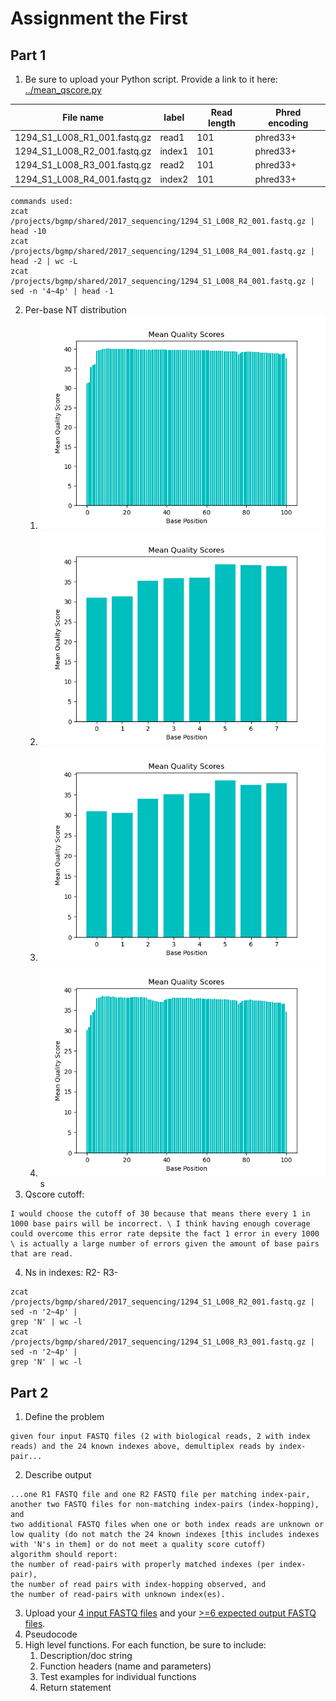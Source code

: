 # Assignment the First

## Part 1
1. Be sure to upload your Python script. Provide a link to it here: [../mean_qscore.py](../mean_qscore.py)

| File name | label | Read length | Phred encoding |
|---|---|---|---|
| 1294_S1_L008_R1_001.fastq.gz |read1|101|phred33+|
| 1294_S1_L008_R2_001.fastq.gz |index1|101|phred33+|
| 1294_S1_L008_R3_001.fastq.gz |read2|101|phred33+|
| 1294_S1_L008_R4_001.fastq.gz |index2|101|phred33+|

```
commands used:
zcat /projects/bgmp/shared/2017_sequencing/1294_S1_L008_R2_001.fastq.gz | head -10
zcat /projects/bgmp/shared/2017_sequencing/1294_S1_L008_R4_001.fastq.gz | head -2 | wc -L
zcat /projects/bgmp/shared/2017_sequencing/1294_S1_L008_R4_001.fastq.gz | sed -n '4~4p' | head -1
```
2. Per-base NT distribution
    1. ![Alt text](1294_S1_L008_R1_001.fastq.gz_hist.png)
    2. ![Alt text](1294_S1_L008_R2_001.fastq.gz_hist.png)
    3. ![Alt text](1294_S1_L008_R3_001.fastq.gz_hist.png)
    4. ![Alt text](1294_S1_L008_R4_001.fastq.gz_hist.png)
    s
3. Qscore cutoff:
```
I would choose the cutoff of 30 because that means there every 1 in 1000 base pairs will be incorrect. \ I think having enough coverage could overcome this error rate depsite the fact 1 error in every 1000 \ is actually a large number of errors given the amount of base pairs that are read.
```
4. Ns in indexes: R2- R3-
```
zcat /projects/bgmp/shared/2017_sequencing/1294_S1_L008_R2_001.fastq.gz | sed -n '2~4p' | 
grep 'N' | wc -l
zcat /projects/bgmp/shared/2017_sequencing/1294_S1_L008_R3_001.fastq.gz | sed -n '2~4p' | 
grep 'N' | wc -l

```


## Part 2
1. Define the problem
```The purpose of this file is to daigram out how to de-multiplex 4 fastq files.
given four input FASTQ files (2 with biological reads, 2 with index reads) and the 24 known indexes above, demultiplex reads by index-pair...
```

2. Describe output
```
...one R1 FASTQ file and one R2 FASTQ file per matching index-pair,
another two FASTQ files for non-matching index-pairs (index-hopping), and
two additional FASTQ files when one or both index reads are unknown or low quality (do not match the 24 known indexes [this includes indexes with 'N's in them] or do not meet a quality score cutoff)
algorithm should report:
the number of read-pairs with properly matched indexes (per index-pair),
the number of read pairs with index-hopping observed, and
the number of read-pairs with unknown index(es).
```
3. Upload your [4 input FASTQ files](../TEST-input_FASTQ) and your [>=6 expected output FASTQ files](../TEST-output_FASTQ).
4. Pseudocode
5. High level functions. For each function, be sure to include:
    1. Description/doc string
    2. Function headers (name and parameters)
    3. Test examples for individual functions
    4. Return statement
